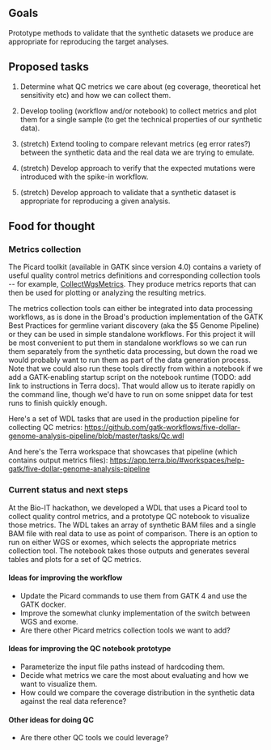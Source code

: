 ## Goals

Prototype methods to validate that the synthetic datasets we produce are appropriate for reproducing the target analyses.

## Proposed tasks

1. Determine what QC metrics we care about (eg coverage, theoretical het sensitivity etc) and how we can collect them.

2. Develop tooling (workflow and/or notebook) to collect metrics and plot them for a single sample (to get the technical properties of our synthetic data).

3. (stretch) Extend tooling to compare relevant metrics (eg error rates?) between the synthetic data and the real data we are trying to emulate.

4. (stretch) Develop approach to verify that the expected mutations were introduced with the spike-in workflow.

5. (stretch) Develop approach to validate that a synthetic dataset is appropriate for reproducing a given analysis.

## Food for thought

### Metrics collection 

The Picard toolkit (available in GATK since version 4.0) contains a variety of useful quality control metrics definitions and corresponding collection tools -- for example, [CollectWgsMetrics](https://software.broadinstitute.org/gatk/documentation/tooldocs/current/picard_analysis_CollectWgsMetrics.php). They produce metrics reports that can then be used for plotting or analyzing the resulting metrics. 

The metrics collection tools can either be integrated into data processing workflows, as is done in the Broad's production implementation of the GATK Best Practices for germline variant discovery (aka the $5 Genome Pipeline) or they can be used in simple standalone workflows. For this project it will be most convenient to put them in standalone workflows so we can run them separately from the synthetic data processing, but down the road we would probably want to run them as part of the data generation process. Note that we could also run these tools directly from within a notebook if we add a GATK-enabling startup script on the notebook runtime (TODO: add link to instructions in Terra docs). That would allow us to iterate rapidly on the command line, though we'd have to run on some snippet data for test runs to finish quickly enough.

Here's a set of WDL tasks that are used in the production pipeline for collecting QC metrics: 
https://github.com/gatk-workflows/five-dollar-genome-analysis-pipeline/blob/master/tasks/Qc.wdl

And here's the Terra workspace that showcases that pipeline (which contains output metrics files): 
https://app.terra.bio/#workspaces/help-gatk/five-dollar-genome-analysis-pipeline

### Current status and next steps

At the Bio-IT hackathon, we developed a WDL that uses a Picard tool to collect quality control metrics, and a prototype QC notebook to visualize those metrics. The WDL takes an array of synthetic BAM files and a single BAM file with real data to use as point of comparison. There is an option to run on either WGS or exomes, which selects the appropriate metrics collection tool. The notebook takes those outputs and generates several tables and plots for a set of QC metrics.

#### Ideas for improving the workflow
- Update the Picard commands to use them from GATK 4 and use the GATK docker.
- Improve the somewhat clunky implementation of the switch between WGS and exome.
- Are there other Picard metrics collection tools we want to add?

#### Ideas for improving the QC notebook prototype
- Parameterize the input file paths instead of hardcoding them.
- Decide what metrics we care the most about evaluating and how we want to visualize them.
- How could we compare the coverage distribution in the synthetic data against the real data reference?

#### Other ideas for doing QC
- Are there other QC tools we could leverage?
